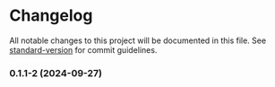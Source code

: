 # Changelog

All notable changes to this project will be documented in this file. See [standard-version](https://github.com/conventional-changelog/standard-version) for commit guidelines.

### 0.1.1-2 (2024-09-27)
